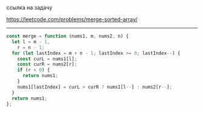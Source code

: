 ссылка на задачу 

https://leetcode.com/problems/merge-sorted-array/


---
```js
const merge = function (nums1, m, nums2, n) {
  let l = m - 1,
    r = n - 1;
  for (let lastIndex = m + n - 1; lastIndex >= 0; lastIndex--) {
    const curL = nums1[l];
    const curR = nums2[r];
    if (r < 0) {
      return nums1;
    }
    nums1[lastIndex] = curL > curR ? nums1[l--] : nums2[r--];
  }
  return nums1;
};

```
